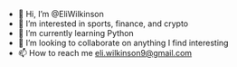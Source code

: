 - 👋 Hi, I’m @EliWilkinson
- 👀 I’m interested in sports, finance, and crypto
- 🌱 I’m currently learning Python
- 💞️ I’m looking to collaborate on anything I find interesting
- 📫 How to reach me eli.wilkinson9@gmail.com

<!---
EliWilkinson/EliWilkinson is a ✨ special ✨ repository because its `README.md` (this file) appears on your GitHub profile.
You can click the Preview link to take a look at your changes.
--->

